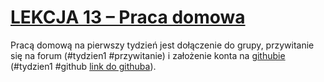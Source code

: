 # [LEKCJA 13 – Praca domowa](https://kurs.szkoladotneta.pl/zostan-programista-asp-net/tydzien-1-plan-gry/lekcja-14-praca-domowa/)
Pracą domową na pierwszy tydzień jest dołączenie do grupy, przywitanie się na forum (#tydzien1 #przywitanie) i założenie konta na [githubie](https://github.com/) (#tydzien1 #github [link do githuba](https://github.com/malgorzataMielczarek)).
